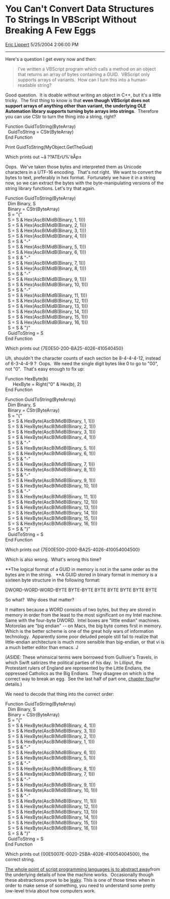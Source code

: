 # You Can't Convert Data Structures To Strings In VBScript Without Breaking A Few Eggs

[Eric Lippert](https://social.msdn.microsoft.com/profile/Eric%20Lippert) 5/25/2004 2:06:00 PM

-----

Here's a question I get every now and then:  

> I've written a VBScript program which calls a method on an object that returns an array of bytes containing a GUID.  VBScript only supports arrays of variants.  How can I turn this into a human-readable string?

 Good question.  It is doable without writing an object in C++, but it's a little tricky.  The first thing to know is that **even though VBScript does not support arrays of anything other than variant, the underlying OLE Automation library supports turning byte arrays into strings**.  Therefore you can use CStr to turn the thing into a string, right? 

 Function GuidToString(ByteArray)  
  GuidToString = CStr(ByteArray)  
End Function 

Print GuidToString(MyObject.GetTheGuid) 

 Which prints out ~å ??ATErU%'èÅp± 

 Oops.  We've taken those bytes and interpreted them as Unicode characters in a UTF-16 encoding.  That's not right.  We want to convert the bytes to text, preferably in hex format.  Fortunately we have it in a string now, so we can extract the bytes with the byte-manipulating versions of the string library functions. Let's try that again. 

 Function GuidToString(ByteArray)  
  Dim Binary, S  
  Binary = CStr(ByteArray)  
  S = "{"  
  S = S & Hex(AscB(MidB(Binary, 1, 1)))  
  S = S & Hex(AscB(MidB(Binary, 2, 1)))  
  S = S & Hex(AscB(MidB(Binary, 3, 1)))  
  S = S & Hex(AscB(MidB(Binary, 4, 1)))  
  S = S & "-"    
  S = S & Hex(AscB(MidB(Binary, 5, 1)))  
  S = S & Hex(AscB(MidB(Binary, 6, 1)))  
  S = S & "-"    
  S = S & Hex(AscB(MidB(Binary, 7, 1)))  
  S = S & Hex(AscB(MidB(Binary, 8, 1)))  
  S = S & "-"    
  S = S & Hex(AscB(MidB(Binary, 9, 1)))  
  S = S & Hex(AscB(MidB(Binary, 10, 1)))  
  S = S & "-"    
  S = S & Hex(AscB(MidB(Binary, 11, 1)))  
  S = S & Hex(AscB(MidB(Binary, 12, 1)))  
  S = S & Hex(AscB(MidB(Binary, 13, 1)))  
  S = S & Hex(AscB(MidB(Binary, 14, 1)))  
  S = S & Hex(AscB(MidB(Binary, 15, 1)))  
  S = S & Hex(AscB(MidB(Binary, 16, 1)))  
  S = S & "}"  
  GuidToString = S  
End Function 

 Which prints out {7E0E50-200-BA25-4026-410540450} 

 Uh, shouldn't the character counts of each section be 8-4-4-4-12, instead of 6-3-4-4-9 ?   Oops.  We need the single digit bytes like 0 to go to "00", not "0".  That's easy enough to fix up: 

 Function HexByte(b)  
      HexByte = Right("0" & Hex(b), 2)  
End Function 

 Function GuidToString(ByteArray)  
  Dim Binary, S  
  Binary = CStr(ByteArray)  
  S = "{"  
  S = S & HexByte(AscB(MidB(Binary, 1, 1)))  
  S = S & HexByte(AscB(MidB(Binary, 2, 1)))  
  S = S & HexByte(AscB(MidB(Binary, 3, 1)))  
  S = S & HexByte(AscB(MidB(Binary, 4, 1)))  
  S = S & "-"    
  S = S & HexByte(AscB(MidB(Binary, 5, 1)))  
  S = S & HexByte(AscB(MidB(Binary, 6, 1)))  
  S = S & "-"    
  S = S & HexByte(AscB(MidB(Binary, 7, 1)))  
  S = S & HexByte(AscB(MidB(Binary, 8, 1)))  
  S = S & "-"    
  S = S & HexByte(AscB(MidB(Binary, 9, 1)))  
  S = S & HexByte(AscB(MidB(Binary, 10, 1)))  
  S = S & "-"    
  S = S & HexByte(AscB(MidB(Binary, 11, 1)))  
  S = S & HexByte(AscB(MidB(Binary, 12, 1)))  
  S = S & HexByte(AscB(MidB(Binary, 13, 1)))  
  S = S & HexByte(AscB(MidB(Binary, 14, 1)))  
  S = S & HexByte(AscB(MidB(Binary, 15, 1)))  
  S = S & HexByte(AscB(MidB(Binary, 16, 1)))  
  S = S & "}"  
  GuidToString = S  
End Function 

 Which prints out {7E00E500-2000-BA25-4026-410054004500} 

 Which is also wrong.  What's wrong this time?  

 **The logical format of a GUID in memory is not in the same order as the bytes are in the string.   **A GUID stored in binary format in memory is a sixteen byte structure in the following format: 

 DWORD-WORD-WORD-BYTE BYTE-BYTE BYTE BYTE BYTE BYTE BYTE 

 So what?  Why does that matter? 

 It matters because a WORD consists of two bytes, but they are stored in memory in order from the least to the most significant on my Intel machine.  Same with the four-byte DWORD.  Intel boxes are "little endian" machines.  Motorolas are "big endian" -- on Macs, the big byte comes first in memory.  Which is the better scheme is one of the great holy wars of information technology.  Apparently some poor deluded people still fail to realize that little-endian architecture is much more sensible than big-endian, or that vi is a much better editor than emacs. J 

 (ASIDE: These whimsical terms were borrowed from Gulliver's Travels, in which Swift satirizes the political parties of his day.  In Lilliput, the Protestant rulers of England are represented by the Little Endians, the oppressed Catholics as the Big Endians.  They disagree on which is the correct way to break an egg.  See the last half of part one, [chapter four](http://www.jaffebros.com/lee/gulliver/bk1/chap1-4.html)for details.) 

 We need to decode that thing into the correct order: 

 Function GuidToString(ByteArray)  
  Dim Binary, S  
  Binary = CStr(ByteArray)  
  S = "{"  
  S = S & HexByte(AscB(MidB(Binary, 4, 1)))  
  S = S & HexByte(AscB(MidB(Binary, 3, 1)))  
  S = S & HexByte(AscB(MidB(Binary, 2, 1)))  
  S = S & HexByte(AscB(MidB(Binary, 1, 1)))  
  S = S & "-"    
  S = S & HexByte(AscB(MidB(Binary, 6, 1)))  
  S = S & HexByte(AscB(MidB(Binary, 5, 1)))  
  S = S & "-"    
  S = S & HexByte(AscB(MidB(Binary, 8, 1)))  
  S = S & HexByte(AscB(MidB(Binary, 7, 1)))  
  S = S & "-"    
  S = S & HexByte(AscB(MidB(Binary, 9, 1)))  
  S = S & HexByte(AscB(MidB(Binary, 10, 1)))  
  S = S & "-"    
  S = S & HexByte(AscB(MidB(Binary, 11, 1)))  
  S = S & HexByte(AscB(MidB(Binary, 12, 1)))  
  S = S & HexByte(AscB(MidB(Binary, 13, 1)))  
  S = S & HexByte(AscB(MidB(Binary, 14, 1)))  
  S = S & HexByte(AscB(MidB(Binary, 15, 1)))  
  S = S & HexByte(AscB(MidB(Binary, 16, 1)))  
  S = S & "}"  
  GuidToString = S  
End Function 

 Which prints out {00E5007E-0020-25BA-4026-410054004500}, the correct string. 

[The whole point of script programming languages is to abstract away](http://weblogs.asp.net/ericlippert/archive/2004/03/01/82168.aspx)from the underlying details of how the machine works.  Occasionally though these abstractions prove to be [leaky](http://www.joelonsoftware.com/articles/LeakyAbstractions.html "http://www.joelonsoftware.com/articles/LeakyAbstractions.html"). This is one of those times when in order to make sense of something, you need to understand some pretty low-level trivia about how computers work.

